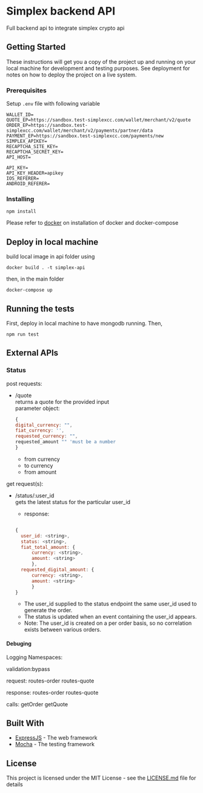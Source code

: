 # Simplex backend API

Full backend api to integrate simplex crypto api

## Getting Started

These instructions will get you a copy of the project up and running on your local machine for development and testing purposes. See deployment for notes on how to deploy the project on a live system.

### Prerequisites

Setup `.env` file with following variable
```
WALLET_ID=
QUOTE_EP=https://sandbox.test-simplexcc.com/wallet/merchant/v2/quote
ORDER_EP=https://sandbox.test-simplexcc.com/wallet/merchant/v2/payments/partner/data
PAYMENT_EP=https://sandbox.test-simplexcc.com/payments/new
SIMPLEX_APIKEY=
RECAPTCHA_SITE_KEY=
RECAPTCHA_SECRET_KEY=
API_HOST=

API_KEY=
API_KEY_HEADER=apikey
IOS_REFERER=
ANDROID_REFERER=
```

### Installing
```
npm install
```
Please refer to [docker](docker.com) on installation of docker and docker-compose

## Deploy in local machine
build local image in api folder using
```
docker build . -t simplex-api
```
then, in the main folder

```
docker-compose up
```

## Running the tests
First, deploy in local machine to have mongodb running. Then,
```
npm run test
```

## External APIs

### Status

post requests:
- /quote\
    returns a quote for the provided input\
    parameter object:
    ```javascript
    {
    digital_currency: "",
    fiat_currency: '',
    requested_currency: "",
    requested_amount "" 'must be a number
    }
    ```
    - from currency
    - to currency
    - from amount

get request(s):
- /status/:user_id\
    gets the latest status for the particular user_id
   - response:
    ```javascript

  {
      user_id: <string>,
      status: <string>,
      fiat_total_amount: {
          currency: <string>,
          amount: <string>
          },
      requested_digital_amount: {
          currency: <string>,
          amount: <string>
          }
    }
    ```

    - The user_id supplied to the status endpoint the same user_id used to generate the order.
    - The status is updated when an event containing the user_id appears.
    - Note: The user_id is created on a per order basis, so no correlation exists between various orders.


#### Debuging

Logging Namespaces:

validation:bypass

request:
routes-order
routes-quote

response:
routes-order
routes-quote

calls:
getOrder
getQuote

## Built With

* [ExpressJS](https://expressjs.com/) - The web framework
* [Mocha](https://mochajs.org/) - The testing framework

## License

This project is licensed under the MIT License - see the [LICENSE.md](LICENSE.md) file for details

